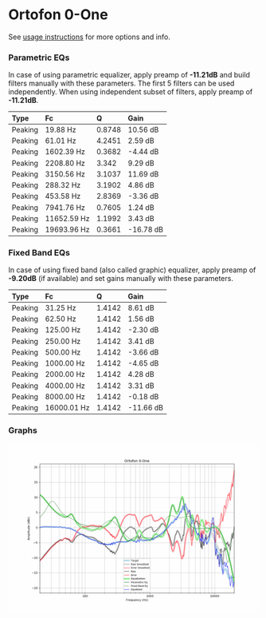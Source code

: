 # Ortofon 0-One
See [usage instructions](https://github.com/jaakkopasanen/AutoEq#usage) for more options and info.

### Parametric EQs
In case of using parametric equalizer, apply preamp of **-11.21dB** and build filters manually
with these parameters. The first 5 filters can be used independently.
When using independent subset of filters, apply preamp of **-11.21dB**.

| Type    | Fc          |      Q | Gain      |
|:--------|:------------|:-------|:----------|
| Peaking | 19.88 Hz    | 0.8748 | 10.56 dB  |
| Peaking | 61.01 Hz    | 4.2451 | 2.59 dB   |
| Peaking | 1602.39 Hz  | 0.3682 | -4.44 dB  |
| Peaking | 2208.80 Hz  | 3.342  | 9.29 dB   |
| Peaking | 3150.56 Hz  | 3.1037 | 11.69 dB  |
| Peaking | 288.32 Hz   | 3.1902 | 4.86 dB   |
| Peaking | 453.58 Hz   | 2.8369 | -3.36 dB  |
| Peaking | 7941.76 Hz  | 0.7605 | 1.24 dB   |
| Peaking | 11652.59 Hz | 1.1992 | 3.43 dB   |
| Peaking | 19693.96 Hz | 0.3661 | -16.78 dB |

### Fixed Band EQs
In case of using fixed band (also called graphic) equalizer, apply preamp of **-9.20dB**
(if available) and set gains manually with these parameters.

| Type    | Fc          |      Q | Gain      |
|:--------|:------------|:-------|:----------|
| Peaking | 31.25 Hz    | 1.4142 | 8.61 dB   |
| Peaking | 62.50 Hz    | 1.4142 | 1.56 dB   |
| Peaking | 125.00 Hz   | 1.4142 | -2.30 dB  |
| Peaking | 250.00 Hz   | 1.4142 | 3.41 dB   |
| Peaking | 500.00 Hz   | 1.4142 | -3.66 dB  |
| Peaking | 1000.00 Hz  | 1.4142 | -4.65 dB  |
| Peaking | 2000.00 Hz  | 1.4142 | 4.28 dB   |
| Peaking | 4000.00 Hz  | 1.4142 | 3.31 dB   |
| Peaking | 8000.00 Hz  | 1.4142 | -0.18 dB  |
| Peaking | 16000.01 Hz | 1.4142 | -11.66 dB |

### Graphs
![](./Ortofon%200-One.png)